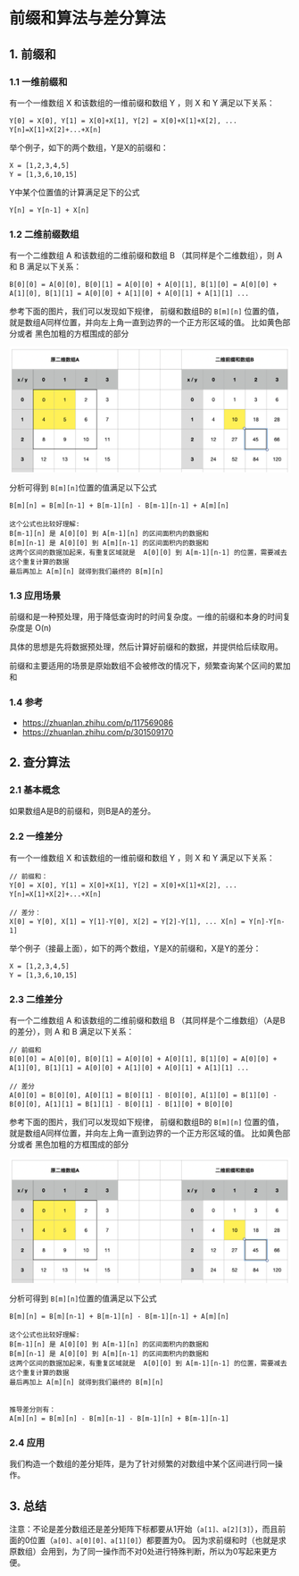前缀和算法与差分算法
==

## 1. 前缀和

### 1.1 一维前缀和

有一个一维数组 X 和该数组的一维前缀和数组 Y ，则 X 和 Y 满足以下关系：

```
Y[0] = X[0], Y[1] = X[0]+X[1], Y[2] = X[0]+X[1]+X[2], ... Y[n]=X[1]+X[2]+...+X[n]
```

举个例子，如下的两个数组，Y是X的前缀和：

```
X = [1,2,3,4,5]
Y = [1,3,6,10,15]
```

Y中某个位置值的计算满足足下的公式

```
Y[n] = Y[n-1] + X[n]
```

### 1.2 二维前缀数组

有一个二维数组 A 和该数组的二维前缀和数组 B （其同样是个二维数组），则 A 和 B 满足以下关系：

```
B[0][0] = A[0][0], B[0][1] = A[0][0] + A[0][1], B[1][0] = A[0][0] + A[1][0], B[1][1] = A[0][0] + A[1][0] + A[0][1] + A[1][1] ...
```

参考下面的图片，我们可以发现如下规律， 前缀和数组B的 ```B[m][n]``` 位置的值，就是数组A同样位置，并向左上角一直到边界的一个正方形区域的值。 比如黄色部分或者 黑色加粗的方框围成的部分

![image](../../image/二维前缀和数组.png)

分析可得到 ```B[m][n]```位置的值满足以下公式

```
B[m][n] = B[m][n-1] + B[m-1][n] - B[m-1][n-1] + A[m][n]

这个公式也比较好理解:
B[m-1][n] 是 A[0][0] 到 A[m-1][n] 的区间面积内的数据和
B[m][n-1] 是 A[0][0] 到 A[m][n-1] 的区间面积内的数据和
这两个区间的数据加起来，有重复区域就是  A[0][0] 到 A[m-1][n-1] 的位置，需要减去这个重复计算的数据
最后再加上 A[m][n] 就得到我们最终的 B[m][n]
```

### 1.3 应用场景

前缀和是一种预处理，用于降低查询时的时间复杂度。一维的前缀和本身的时间复杂度是 O(n)

具体的思想是先将数据预处理，然后计算好前缀和的数据，并提供给后续取用。

前缀和主要适用的场景是原始数组不会被修改的情况下，频繁查询某个区间的累加和

### 1.4 参考

- https://zhuanlan.zhihu.com/p/117569086
- https://zhuanlan.zhihu.com/p/301509170

## 2. 查分算法

### 2.1 基本概念

如果数组A是B的前缀和，则B是A的差分。

### 2.2 一维差分

有一个一维数组 X 和该数组的一维前缀和数组 Y ，则 X 和 Y 满足以下关系：

```
// 前缀和：
Y[0] = X[0], Y[1] = X[0]+X[1], Y[2] = X[0]+X[1]+X[2], ... Y[n]=X[1]+X[2]+...+X[n]

// 差分：
X[0] = Y[0], X[1] = Y[1]-Y[0], X[2] = Y[2]-Y[1], ... X[n] = Y[n]-Y[n-1]

```

举个例子（接最上面），如下的两个数组，Y是X的前缀和，X是Y的差分：

```
X = [1,2,3,4,5]
Y = [1,3,6,10,15]
```

### 2.3 二维差分

有一个二维数组 A 和该数组的二维前缀和数组 B （其同样是个二维数组）（A是B的差分），则 A 和 B 满足以下关系：

```
// 前缀和
B[0][0] = A[0][0], B[0][1] = A[0][0] + A[0][1], B[1][0] = A[0][0] + A[1][0], B[1][1] = A[0][0] + A[1][0] + A[0][1] + A[1][1] ...

// 差分
A[0][0] = B[0][0], A[0][1] = B[0][1] - B[0][0], A[1][0] = B[1][0] - B[0][0], A[1][1] = B[1][1] - B[0][1] - B[1][0] + B[0][0]
```

参考下面的图片，我们可以发现如下规律， 前缀和数组B的 ```B[m][n]``` 位置的值，就是数组A同样位置，并向左上角一直到边界的一个正方形区域的值。 比如黄色部分或者 黑色加粗的方框围成的部分

![image](../../image/二维前缀和数组.png)

分析可得到 ```B[m][n]```位置的值满足以下公式

```
B[m][n] = B[m][n-1] + B[m-1][n] - B[m-1][n-1] + A[m][n]

这个公式也比较好理解:
B[m-1][n] 是 A[0][0] 到 A[m-1][n] 的区间面积内的数据和
B[m][n-1] 是 A[0][0] 到 A[m][n-1] 的区间面积内的数据和
这两个区间的数据加起来，有重复区域就是  A[0][0] 到 A[m-1][n-1] 的位置，需要减去这个重复计算的数据
最后再加上 A[m][n] 就得到我们最终的 B[m][n]


推导差分则有：
A[m][n] = B[m][n] - B[m][n-1] - B[m-1][n] + B[m-1][n-1]

```

### 2.4 应用

我们构造一个数组的差分矩阵，是为了针对频繁的对数组中某个区间进行同一操作。

## 3. 总结

注意：不论是差分数组还是差分矩阵下标都要从1开始（```a[1]、a[2][3]```），而且前面的0位置（```a[0]、a[0][0]、a[1][0]```）都要置为0。
因为求前缀和时（也就是求原数组）会用到，为了同一操作而不对0处进行特殊判断，所以为0写起来更方便。

